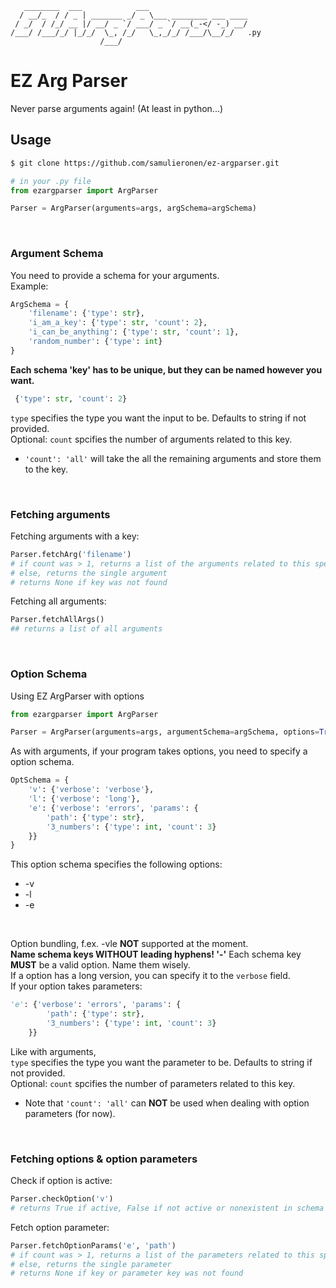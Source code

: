 ```
   ________  ___            ___                      
  / __/_  / / _ | _______ _/ _ \___ ________ ___ ____
 / _/  / /_/ __ |/ __/ _ `/ ___/ _ `/ __(_-</ -_) __/
/___/ /___/_/ |_/_/  \_, /_/   \_,_/_/ /___/\__/_/   .py
                    /___/                            
```

# EZ Arg Parser
Never parse arguments again! (At least in python...)<br>

## Usage
```bash
$ git clone https://github.com/samulieronen/ez-argparser.git
```
```python
# in your .py file
from ezargparser import ArgParser

Parser = ArgParser(arguments=args, argSchema=argSchema)
```
<br>

### Argument Schema
You need to provide a schema for your arguments.<br>
Example:
```python
ArgSchema = {
	'filename': {'type': str},
	'i_am_a_key': {'type': str, 'count': 2},
	'i_can_be_anything': {'type': str, 'count': 1},
	'random_number': {'type': int}
}
```
__Each schema 'key' has to be unique, but they can be named however you want.__
```python
 {'type': str, 'count': 2}
```
`type` specifies the type you want the input to be. Defaults to string if not provided.<br>
Optional: `count` spcifies the number of arguments related to this key.<br>
* `'count': 'all'` will take the all the remaining arguments and store them to the key.
<br>

### Fetching arguments
Fetching arguments with a key:
```python
Parser.fetchArg('filename')
# if count was > 1, returns a list of the arguments related to this specific key.
# else, returns the single argument
# returns None if key was not found
```
Fetching all arguments:
```python
Parser.fetchAllArgs()
## returns a list of all arguments
```
<br>

### Option Schema
Using EZ ArgParser with options
```python
from ezargparser import ArgParser

Parser = ArgParser(arguments=args, argumentSchema=argSchema, options=True, optionSchema=optSchema)
```
As with arguments, if your program takes options, you need to specify a option schema.<br>
```python
OptSchema = {
	'v': {'verbose': 'verbose'},
	'l': {'verbose': 'long'},
	'e': {'verbose': 'errors', 'params': {
		'path': {'type': str},
		'3_numbers': {'type': int, 'count': 3}
	}}
}
```
This option schema specifies the following options:
* -v
* -l
* -e
<br>

Option bundling, f.ex. -vle __NOT__ supported at the moment.<br>
__Name schema keys WITHOUT leading hyphens! '-'__
Each schema key __MUST__ be a valid option. Name them wisely.<br>
If a option has a long version, you can specify it to the `verbose` field.<br>
If your option takes parameters:
```python
'e': {'verbose': 'errors', 'params': {
		'path': {'type': str},
		'3_numbers': {'type': int, 'count': 3}
	}}
```
Like with arguments,<br>
`type` specifies the type you want the parameter to be. Defaults to string if not provided.<br>
Optional: `count` spcifies the number of parameters related to this key.<br>
* Note that `'count': 'all'` can __NOT__ be used when dealing with option parameters (for now).
<br>

### Fetching options & option parameters
Check if option is active:
```python
Parser.checkOption('v')
# returns True if active, False if not active or nonexistent in schema
```
Fetch option parameter:
```python
Parser.fetchOptionParams('e', 'path')
# if count was > 1, returns a list of the parameters related to this specific key.
# else, returns the single parameter
# returns None if key or parameter key was not found
```
